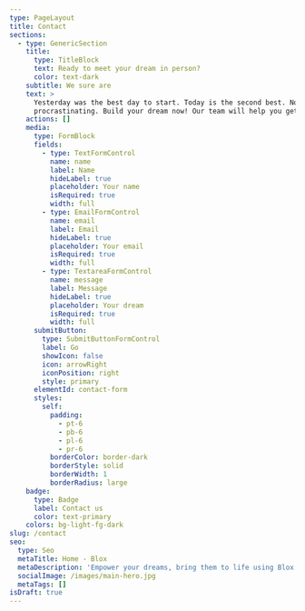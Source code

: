 ```yaml
---
type: PageLayout
title: Contact
sections:
  - type: GenericSection
    title:
      type: TitleBlock
      text: Ready to meet your dream in person?
      color: text-dark
    subtitle: We sure are
    text: >
      Yesterday was the best day to start. Today is the second best. No more
      procrastinating. Build your dream now! Our team will help you get started!
    actions: []
    media:
      type: FormBlock
      fields:
        - type: TextFormControl
          name: name
          label: Name
          hideLabel: true
          placeholder: Your name
          isRequired: true
          width: full
        - type: EmailFormControl
          name: email
          label: Email
          hideLabel: true
          placeholder: Your email
          isRequired: true
          width: full
        - type: TextareaFormControl
          name: message
          label: Message
          hideLabel: true
          placeholder: Your dream
          isRequired: true
          width: full
      submitButton:
        type: SubmitButtonFormControl
        label: Go
        showIcon: false
        icon: arrowRight
        iconPosition: right
        style: primary
      elementId: contact-form
      styles:
        self:
          padding:
            - pt-6
            - pb-6
            - pl-6
            - pr-6
          borderColor: border-dark
          borderStyle: solid
          borderWidth: 1
          borderRadius: large
    badge:
      type: Badge
      label: Contact us
      color: text-primary
    colors: bg-light-fg-dark
slug: /contact
seo:
  type: Seo
  metaTitle: Home - Blox
  metaDescription: 'Empower your dreams, bring them to life using Blox.'
  socialImage: /images/main-hero.jpg
  metaTags: []
isDraft: true
---
```

